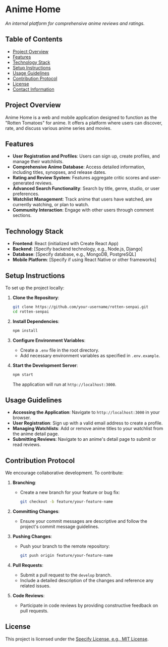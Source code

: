 # Anime Home

*An internal platform for comprehensive anime reviews and ratings.*

## Table of Contents

- [Project Overview](#project-overview)
- [Features](#features)
- [Technology Stack](#technology-stack)
- [Setup Instructions](#setup-instructions)
- [Usage Guidelines](#usage-guidelines)
- [Contribution Protocol](#contribution-protocol)
- [License](#license)
- [Contact Information](#contact-information)

## Project Overview

Anime Home is a web and mobile application designed to function as the "Rotten Tomatoes" for anime. It offers a platform where users can discover, rate, and discuss various anime series and movies.

## Features

- **User Registration and Profiles**: Users can sign up, create profiles, and manage their watchlists.
- **Comprehensive Anime Database**: Access detailed information, including titles, synopses, and release dates.
- **Rating and Review System**: Features aggregate critic scores and user-generated reviews.
- **Advanced Search Functionality**: Search by title, genre, studio, or user preferences.
- **Watchlist Management**: Track anime that users have watched, are currently watching, or plan to watch.
- **Community Interaction**: Engage with other users through comment sections.

## Technology Stack

- **Frontend**: React (initialized with Create React App)
- **Backend**: [Specify backend technology, e.g., Node.js, Django]
- **Database**: [Specify database, e.g., MongoDB, PostgreSQL]
- **Mobile Platform**: [Specify if using React Native or other frameworks]

## Setup Instructions

To set up the project locally:

1. **Clone the Repository**:
   ```bash
   git clone https://github.com/your-username/rotten-senpai.git
   cd rotten-senpai
   ```

2. **Install Dependencies**:
   ```bash
   npm install
   ```

3. **Configure Environment Variables**:
   - Create a `.env` file in the root directory.
   - Add necessary environment variables as specified in `.env.example`.

4. **Start the Development Server**:
   ```bash
   npm start
   ```
   The application will run at `http://localhost:3000`.

## Usage Guidelines

- **Accessing the Application**: Navigate to `http://localhost:3000` in your browser.
- **User Registration**: Sign up with a valid email address to create a profile.
- **Managing Watchlists**: Add or remove anime titles to your watchlist from the anime detail page.
- **Submitting Reviews**: Navigate to an anime's detail page to submit or read reviews.

## Contribution Protocol

We encourage collaborative development. To contribute:

1. **Branching**:
   - Create a new branch for your feature or bug fix:
     ```bash
     git checkout -b feature/your-feature-name
     ```

2. **Committing Changes**:
   - Ensure your commit messages are descriptive and follow the project's commit message guidelines.

3. **Pushing Changes**:
   - Push your branch to the remote repository:
     ```bash
     git push origin feature/your-feature-name
     ```

4. **Pull Requests**:
   - Submit a pull request to the `develop` branch.
   - Include a detailed description of the changes and reference any related issues.

5. **Code Reviews**:
   - Participate in code reviews by providing constructive feedback on pull requests.

## License

This project is licensed under the [Specify License, e.g., MIT License](LICENSE).

